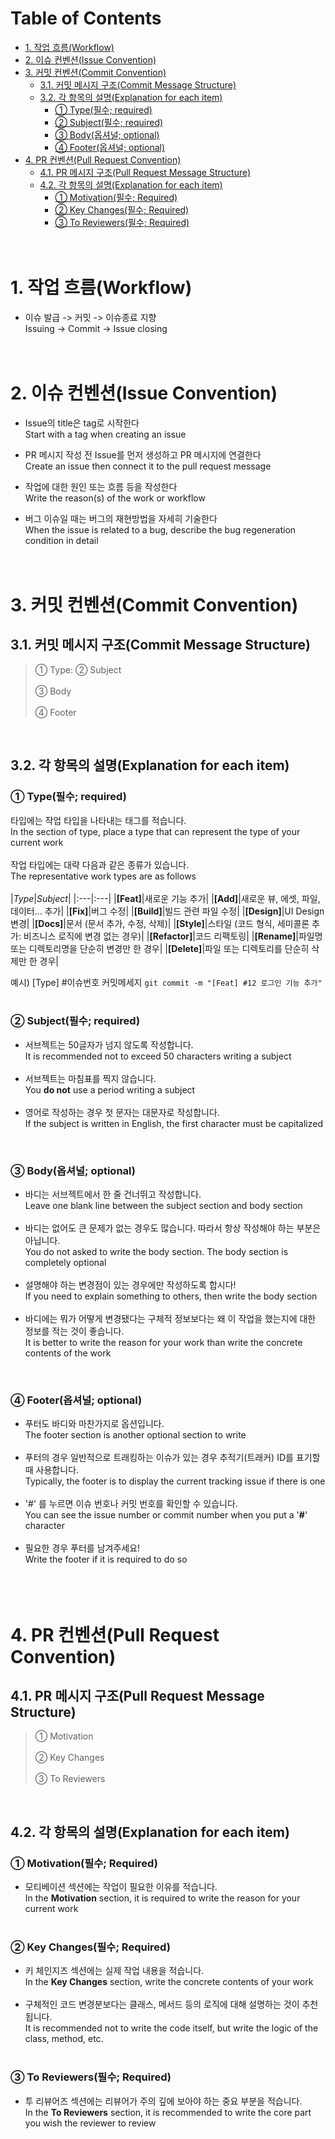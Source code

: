 # Table of Contents
- [1. 작업 흐름(Workflow)](https://github.com/ADA-1st-macro-walikngAssistant/WalkingAssistant_iOS/edit/dev/Conventions.md#1-%EC%9E%91%EC%97%85-%ED%9D%90%EB%A6%84workflow)
- [2. 이슈 컨벤션(Issue Convention)](https://github.com/ADA-1st-macro-walikngAssistant/WalkingAssistant_iOS/edit/dev/Conventions.md#2-%EC%9D%B4%EC%8A%88-%EC%BB%A8%EB%B2%A4%EC%85%98issue-convention)
- [3. 커밋 컨벤션(Commit Convention)](https://github.com/ADA-1st-macro-walikngAssistant/WalkingAssistant_iOS/edit/dev/Conventions.md#3-%EC%BB%A4%EB%B0%8B-%EC%BB%A8%EB%B2%A4%EC%85%98commit-convention)
  * [3.1. 커밋 메시지 구조(Commit Message Structure)<br>](https://github.com/ADA-1st-macro-walikngAssistant/WalkingAssistant_iOS/edit/dev/Conventions.md#31-%EC%BB%A4%EB%B0%8B-%EB%A9%94%EC%8B%9C%EC%A7%80-%EA%B5%AC%EC%A1%B0commit-message-structure)
  * [3.2. 각 항목의 설명(Explanation for each item)](https://github.com/ADA-1st-macro-walikngAssistant/WalkingAssistant_iOS/edit/dev/Conventions.md#32-%EA%B0%81-%ED%95%AD%EB%AA%A9%EC%9D%98-%EC%84%A4%EB%AA%85explanation-for-each-item)
    + [① Type(필수; required)](https://github.com/ADA-1st-macro-walikngAssistant/WalkingAssistant_iOS/edit/dev/Conventions.md#-type%ED%95%84%EC%88%98-required)
    + [② Subject(필수; required)](https://github.com/ADA-1st-macro-walikngAssistant/WalkingAssistant_iOS/edit/dev/Conventions.md#-subject%ED%95%84%EC%88%98-required)
    + [③ Body(옵셔널; optional)](https://github.com/ADA-1st-macro-walikngAssistant/WalkingAssistant_iOS/edit/dev/Conventions.md#-body%EC%98%B5%EC%85%94%EB%84%90-optional)
    + [④ Footer(옵셔널; optional)](https://github.com/ADA-1st-macro-walikngAssistant/WalkingAssistant_iOS/edit/dev/Conventions.md#-footer%EC%98%B5%EC%85%94%EB%84%90-optional)
- [4. PR 컨벤션(Pull Request Convention)](https://github.com/ADA-1st-macro-walikngAssistant/WalkingAssistant_iOS/edit/dev/Conventions.md#4-pr-%EC%BB%A8%EB%B2%A4%EC%85%98pull-request-convention)
  * [4.1. PR 메시지 구조(Pull Request Message Structure)](https://github.com/ADA-1st-macro-walikngAssistant/WalkingAssistant_iOS/edit/dev/Conventions.md#41-pr-%EB%A9%94%EC%8B%9C%EC%A7%80-%EA%B5%AC%EC%A1%B0pull-request-message-structure)
  * [4.2. 각 항목의 설명(Explanation for each item)](https://github.com/ADA-1st-macro-walikngAssistant/WalkingAssistant_iOS/edit/dev/Conventions.md#42-%EA%B0%81-%ED%95%AD%EB%AA%A9%EC%9D%98-%EC%84%A4%EB%AA%85explanation-for-each-item)
    + [① Motivation(필수; Required)](https://github.com/ADA-1st-macro-walikngAssistant/WalkingAssistant_iOS/edit/dev/Conventions.md#-motivation%ED%95%84%EC%88%98-required)
    + [② Key Changes(필수; Required)](https://github.com/ADA-1st-macro-walikngAssistant/WalkingAssistant_iOS/edit/dev/Conventions.md#-key-changes%ED%95%84%EC%88%98-required)
    + [③ To Reviewers(필수; Required)](https://github.com/ADA-1st-macro-walikngAssistant/WalkingAssistant_iOS/edit/dev/Conventions.md#-to-reviewers%ED%95%84%EC%88%98-required)<br><br><br>



# 1. 작업 흐름(Workflow)
- 이슈 발급 -> 커밋 -> 이슈종료 지향<br>Issuing -> Commit -> Issue closing<br><br><br>

# 2. 이슈 컨벤션(Issue Convention)
- Issue의 title은 tag로 시작한다<br>Start with a tag when creating an issue

- PR 메시지 작성 전 Issue를 먼저 생성하고 PR 메시지에 연결한다<br>Create an issue then connect it to the pull request message

- 작업에 대한 원인 또는 흐름 등을 작성한다<br>Write the reason(s) of the work or workflow

- 버그 이슈일 때는 버그의 재현방법을 자세히 기술한다<br>When the issue is related to a bug, describe the bug regeneration condition in detail<br><br><br>

# 3. 커밋 컨벤션(Commit Convention)
## 3.1. 커밋 메시지 구조(Commit Message Structure)<br>

> ① Type: ② Subject<br><br>
> ③ Body<br><br>
> ④ Footer

<br>

## 3.2. 각 항목의 설명(Explanation for each item)
### ① Type(필수; required)
타입에는 작업 타입을 나타내는 태그를 적습니다.<br>In the section of type, place a type that can represent the type of your current work<br><br>
작업 타입에는 대략 다음과 같은 종류가 있습니다.<br>The representative work types are as follows<br><br>
|*Type*|*Subject*|
|:---|:---|
|**[Feat]**|새로운 기능 추가|
|**[Add]**|새로운 뷰, 에셋, 파일, 데이터... 추가|
|**[Fix]**|버그 수정|
|**[Build]**|빌드 관련 파일 수정|
|**[Design]**|UI Design 변경|
|**[Docs]**|문서 (문서 추가, 수정, 삭제)|
|**[Style]**|스타일 (코드 형식, 세미콜론 추가: 비즈니스 로직에 변경 없는 경우)|
|**[Refactor]**|코드 리팩토링|
|**[Rename]**|파일명 또는 디렉토리명을 단순히 변경만 한 경우|
|**[Delete]**|파일 또는 디렉토리를 단순히 삭제만 한 경우|

예시) [Type] #이슈번호 커밋메세지 `git commit -m "[Feat] #12 로그인 기능 추가"`<br><br>

### ② Subject(필수; required)
- 서브젝트는 50글자가 넘지 않도록 작성합니다.<br>It is recommended not to exceed 50 characters writing a subject<br><br>
- 서브젝트는 마침표를 찍지 않습니다.<br>You **do not** use a period writing a subject<br><br>
- 영어로 작성하는 경우 첫 문자는 대문자로 작성합니다.<br>If the subject is written in English, the first character must be capitalized<br>
<br>

### ③ Body(옵셔널; optional)
- 바디는 서브젝트에서 한 줄 건너뛰고 작성합니다.<br>Leave one blank line between the subject section and body section<br><br>
- 바디는 없어도 큰 문제가 없는 경우도 많습니다. 따라서 항상 작성해야 하는 부분은 아닙니다.<br>You do not asked to write the body section. The body section is completely optional<br><br>
- 설명해야 하는 변경점이 있는 경우에만 작성하도록 합시다!<br>If you need to explain something to others, then write the body section<br><br>
- 바디에는 뭐가 어떻게 변경됐다는 구체적 정보보다는 왜 이 작업을 했는지에 대한 정보를 적는 것이 좋습니다.<br>It is better to write the reason for your work than write the concrete contents of the work<br>
<br>

### ④ Footer(옵셔널; optional)
- 푸터도 바디와 마찬가지로 옵션입니다.<br>The footer section is another optional section to write<br><br>
- 푸터의 경우 일반적으로 트래킹하는 이슈가 있는 경우 추적기(트래커) ID를 표기할 때 사용합니다.<br>Typically, the footer is to display the current tracking issue if there is one<br><br>
- '#' 를 누르면 이슈 번호나 커밋 번호를 확인할 수 있습니다.<br>You can see the issue number or commit number when you put a '**#**' character<br><br>
- 필요한 경우 푸터를 남겨주세요!<br>Write the footer if it is required to do so<br>
<br><br><br>



# 4. PR 컨벤션(Pull Request Convention)
## 4.1. PR 메시지 구조(Pull Request Message Structure)
> ① Motivation<br><br>
> ② Key Changes<br><br>
> ③ To Reviewers

<br>

## 4.2. 각 항목의 설명(Explanation for each item)
### ① Motivation(필수; Required)
- 모티베이션 섹션에는 작업이 필요한 이유를 적습니다.<br>In the **Motivation** section, it is required to write the reason for your current work<br><br>

### ② Key Changes(필수; Required)
- 키 체인지즈 섹션에는 실제 작업 내용을 적습니다.<br>In the **Key Changes** section, write the concrete contents of your work<br><br>
- 구체적인 코드 변경분보다는 클래스, 메서드 등의 로직에 대해 설명하는 것이 추천됩니다.<br>It is recommended not to write the code itself, but write the logic of the class, method, etc.<br><br>

### ③ To Reviewers(필수; Required)
- 투 리뷰어즈 섹션에는 리뷰어가 주의 깊에 보아야 하는 중요 부분을 적습니다.<br>In the **To Reviewers** section, it is recommended to write the core part you wish the reviewer to review
